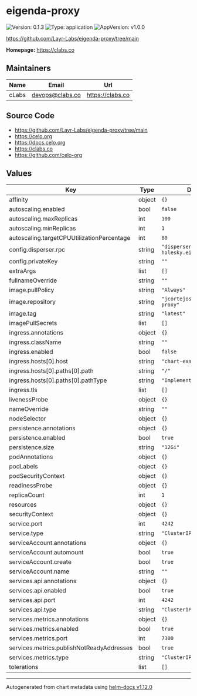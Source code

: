 # eigenda-proxy

![Version: 0.1.3](https://img.shields.io/badge/Version-0.1.3-informational?style=flat-square) ![Type: application](https://img.shields.io/badge/Type-application-informational?style=flat-square) ![AppVersion: v1.0.0](https://img.shields.io/badge/AppVersion-v1.0.0-informational?style=flat-square)

https://github.com/Layr-Labs/eigenda-proxy/tree/main

**Homepage:** <https://clabs.co>

## Maintainers

| Name | Email | Url |
| ---- | ------ | --- |
| cLabs | <devops@clabs.co> | <https://clabs.co> |

## Source Code

* <https://github.com/Layr-Labs/eigenda-proxy/tree/main>
* <https://celo.org>
* <https://docs.celo.org>
* <https://clabs.co>
* <https://github.com/celo-org>

## Values

| Key | Type | Default | Description |
|-----|------|---------|-------------|
| affinity | object | `{}` |  |
| autoscaling.enabled | bool | `false` |  |
| autoscaling.maxReplicas | int | `100` |  |
| autoscaling.minReplicas | int | `1` |  |
| autoscaling.targetCPUUtilizationPercentage | int | `80` |  |
| config.disperser.rpc | string | `"disperser-holesky.eigenda.xyz:443"` |  |
| config.privateKey | string | `""` |  |
| extraArgs | list | `[]` |  |
| fullnameOverride | string | `""` |  |
| image.pullPolicy | string | `"Always"` |  |
| image.repository | string | `"jcortejoso/eigenda-proxy"` |  |
| image.tag | string | `"latest"` |  |
| imagePullSecrets | list | `[]` |  |
| ingress.annotations | object | `{}` |  |
| ingress.className | string | `""` |  |
| ingress.enabled | bool | `false` |  |
| ingress.hosts[0].host | string | `"chart-example.local"` |  |
| ingress.hosts[0].paths[0].path | string | `"/"` |  |
| ingress.hosts[0].paths[0].pathType | string | `"ImplementationSpecific"` |  |
| ingress.tls | list | `[]` |  |
| livenessProbe | object | `{}` |  |
| nameOverride | string | `""` |  |
| nodeSelector | object | `{}` |  |
| persistence.annotations | object | `{}` |  |
| persistence.enabled | bool | `true` |  |
| persistence.size | string | `"12Gi"` |  |
| podAnnotations | object | `{}` |  |
| podLabels | object | `{}` |  |
| podSecurityContext | object | `{}` |  |
| readinessProbe | object | `{}` |  |
| replicaCount | int | `1` |  |
| resources | object | `{}` |  |
| securityContext | object | `{}` |  |
| service.port | int | `4242` |  |
| service.type | string | `"ClusterIP"` |  |
| serviceAccount.annotations | object | `{}` |  |
| serviceAccount.automount | bool | `true` |  |
| serviceAccount.create | bool | `true` |  |
| serviceAccount.name | string | `""` |  |
| services.api.annotations | object | `{}` |  |
| services.api.enabled | bool | `true` |  |
| services.api.port | int | `4242` |  |
| services.api.type | string | `"ClusterIP"` |  |
| services.metrics.annotations | object | `{}` |  |
| services.metrics.enabled | bool | `true` |  |
| services.metrics.port | int | `7300` |  |
| services.metrics.publishNotReadyAddresses | bool | `true` |  |
| services.metrics.type | string | `"ClusterIP"` |  |
| tolerations | list | `[]` |  |

----------------------------------------------
Autogenerated from chart metadata using [helm-docs v1.12.0](https://github.com/norwoodj/helm-docs/releases/v1.12.0)
